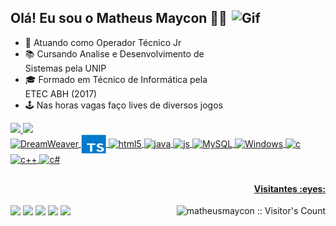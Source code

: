 ## Olá! Eu sou o Matheus Maycon 🤘🏾 <img align="right" alt="Gif" src="https://media.discordapp.net/attachments/617159822932049920/885018420255522816/ola.gif" width="150" height="150" />

- 🔭 Atuando como Operador Técnico Jr
- 📚 Cursando Analise e Desenvolvimento de Sistemas pela UNIP
- 🎓 Formado em Técnico de Informática pela ETEC ABH (2017)
- 🕹️ Nas horas vagas faço lives de diversos jogos

<div>
  <a href="https://github.com/matheusmaycon">
  <img height="180em" src="https://github-readme-stats.vercel.app/api?username=matheusmaycon&show_icons=true&theme=dark&include_all_commits=true&count_private=true"/>
  <img height="180em" src="https://github-readme-stats.vercel.app/api/top-langs/?username=matheusmaycon&layout=compact&langs_count=7&theme=dark"/>
</div>

<div style="display: inline_block">
  <img align="center" alt="DreamWeaver" src="https://aleen42.github.io/badges/src/dreamweaver.svg" />
  <img align="center" alt="Ts" height="30" width="40" src="https://raw.githubusercontent.com/devicons/devicon/master/icons/typescript/typescript-plain.svg">
  <img align="center" alt="html5" src="https://img.shields.io/badge/HTML5-E34F26?style=for-the-badge&logo=html5&logoColor=white" />
  <img align="center" alt="java" src="https://img.shields.io/badge/Java-ED8B00?style=for-the-badge&logo=java&logoColor=white" />
  <img align="center" alt="js" src="https://img.shields.io/badge/JavaScript-F7DF1E?style=for-the-badge&logo=javascript&logoColor=black" />
  <img align="center" alt="MySQL" src="https://img.shields.io/badge/MySQL-00000F?style=for-the-badge&logo=mysql&logoColor=white" />
  <img align="center" alt="Windows" src="https://img.shields.io/badge/Windows-0078D6?style=for-the-badge&logo=windows&logoColor=white" />
  <img align="center" alt="c" src="https://img.shields.io/badge/C-00599C?style=for-the-badge&logo=c&logoColor=white" />
  <img align="center" alt="c++" src="https://img.shields.io/badge/C%2B%2B-00599C?style=for-the-badge&logo=c%2B%2B&logoColor=white" />
  <img align="center" alt="c#" src="https://img.shields.io/badge/C%23-239120?style=for-the-badge&logo=c-sharp&logoColor=white" /> 
</div>
  
##
  
<div>   
  <h4 align="right">Visitantes :eyes:</h4>
<img align="right" src="https://profile-counter.glitch.me/{Matheus-Maycon}/count.svg" alt="matheusmaycon :: Visitor's Count" />
  
  <a href="https://www.youtube.com/c/mTh_mds" target="_blank"><img src="https://img.shields.io/badge/YouTube-FF0000?style=for-the-badge&logo=youtube&logoColor=white" target="_blank"></a>
  <a href="https://www.instagram.com/mth_mds/" target="_blank"><img src="https://img.shields.io/badge/-Instagram-%23E4405F?style=for-the-badge&logo=instagram&logoColor=white" target="_blank"></a>
 	<a href="https://www.twitch.tv/mth_mds" target="_blank"><img src="https://img.shields.io/badge/Twitch-9146FF?style=for-the-badge&logo=twitch&logoColor=white" target="_blank"></a>
  <a href = "mailto:matheusmaycon1015@gmail.com"><img src="https://img.shields.io/badge/-Gmail-%23333?style=for-the-badge&logo=gmail&logoColor=white" target="_blank"></a>
  <a href="https://www.linkedin.com/in/matheus-maycon/" target="_blank"><img src="https://img.shields.io/badge/-LinkedIn-%230077B5?style=for-the-badge&logo=linkedin&logoColor=white" target="_blank"></a> 
</div>
